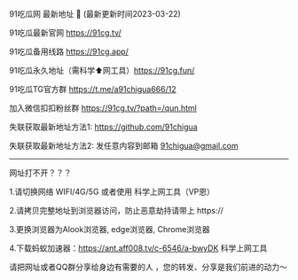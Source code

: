 91吃瓜网 最新地址 👋 (最新更新时间2023-03-22)

91吃瓜最新官网 https://91cg.tv/

91吃瓜备用线路 https://91cg.app/

91吃瓜永久地址（需科学⬆️网工具）https://91cg.fun/

91吃瓜TG官方群 https://t.me/a91chigua666/12

加入微信扣扣粉丝群 https://91cg.tv/?path=/qun.html

失联获取最新地址方法1: https://github.com/91chigua

失联获取最新地址方法2: 发任意内容到邮箱 91chigua@gmail.com

-------------

网址打不开？？？

1.请切换网络 WIFI/4G/5G 或者使用 科学上网工具（VP恩）

2.请拷贝完整地址到浏览器访问，防止恶意劫持请带上 https:// 

3.更换浏览器为Alook浏览器, edge浏览器, Chrome浏览器

4.下载蚂蚁加速器：https://ant.aff008.tv/c-6546/a-bwyDK 科学上网工具

请把网址或者QQ群分享给身边有需要的人 ，您的转发、分享是我们前进的动力～
